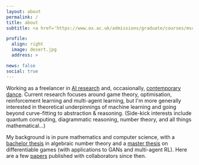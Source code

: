 ```yaml
---
layout: about
permalink: /
title: about
subtitle: <a href='https://www.ox.ac.uk/admissions/graduate/courses/msc-mathematics-and-foundations-computer-science'>MSc in Mathematics and Computer Science • University of Oxford</a>

profile:
  align: right
  image: desert.jpg
  address: >

news: false
social: true
---
```


Working as a freelancer in [AI research](https://aletcher.github.io/publications/) and, occasionally, [contemporary dance](https://www.bodhiproject.at/dancers/). Current research focuses around game theory, optimisation, reinforcement learning and multi-agent learning, but I'm more generally interested in theoretical underpinnings of machine learning and going beyond curve-fitting to abstraction & reasoning. (Side-kick interests include quantum computing, diagrammatic reasoning, number theory, and all things mathematical...)

My background is in pure mathematics and computer science, with a [bachelor thesis](https://aletcher.github.io/assets/pdf/bsc_thesis.pdf) in algebraic number theory and a [master thesis](https://aletcher.github.io/assets/pdf/msc_thesis.pdf) on differentiable games (with applications to GANs and multi-agent RL). Here are a few [papers](https://aletcher.github.io/publications/) published with collaborators since then.
